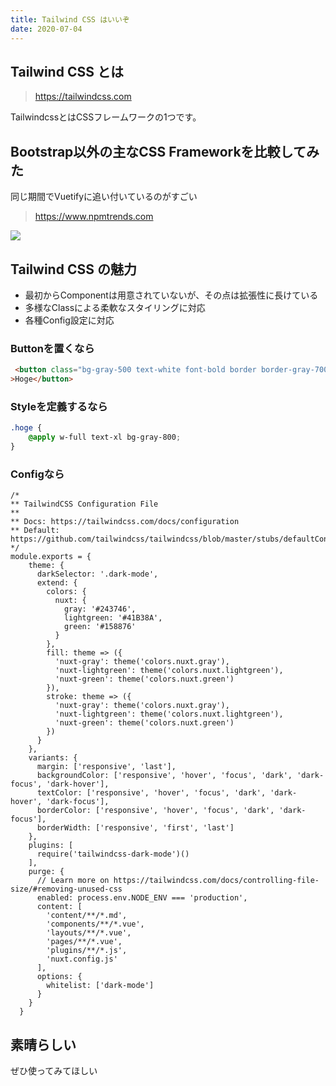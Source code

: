 ```yaml
---
title: Tailwind CSS はいいぞ
date: 2020-07-04
---
```


## Tailwind CSS とは
> https://tailwindcss.com

TailwindcssとはCSSフレームワークの1つです。

## Bootstrap以外の主なCSS Frameworkを比較してみた

同じ期間でVuetifyに追い付いているのがすごい

> https://www.npmtrends.com 

![](https://i.imgur.com/8mFg3oi.png)

## Tailwind CSS の魅力
- 最初からComponentは用意されていないが、その点は拡張性に長けている
- 多様なClassによる柔軟なスタイリングに対応
- 各種Config設定に対応

### Buttonを置くなら
```html
 <button class="bg-gray-500 text-white font-bold border border-gray-700 rounded"
>Hoge</button>
```

### Styleを定義するなら

```css
.hoge {
    @apply w-full text-xl bg-gray-800;
}
```

### Configなら
```js[tailwind.config.js]
/*
** TailwindCSS Configuration File
**
** Docs: https://tailwindcss.com/docs/configuration
** Default: https://github.com/tailwindcss/tailwindcss/blob/master/stubs/defaultConfig.stub.js
*/
module.exports = {
    theme: {
      darkSelector: '.dark-mode',
      extend: {
        colors: {
          nuxt: {
            gray: '#243746',
            lightgreen: '#41B38A',
            green: '#158876'
          }
        },
        fill: theme => ({
          'nuxt-gray': theme('colors.nuxt.gray'),
          'nuxt-lightgreen': theme('colors.nuxt.lightgreen'),
          'nuxt-green': theme('colors.nuxt.green')
        }),
        stroke: theme => ({
          'nuxt-gray': theme('colors.nuxt.gray'),
          'nuxt-lightgreen': theme('colors.nuxt.lightgreen'),
          'nuxt-green': theme('colors.nuxt.green')
        })
      }
    },
    variants: {
      margin: ['responsive', 'last'],
      backgroundColor: ['responsive', 'hover', 'focus', 'dark', 'dark-focus', 'dark-hover'],
      textColor: ['responsive', 'hover', 'focus', 'dark', 'dark-hover', 'dark-focus'],
      borderColor: ['responsive', 'hover', 'focus', 'dark', 'dark-focus'],
      borderWidth: ['responsive', 'first', 'last']
    },
    plugins: [
      require('tailwindcss-dark-mode')()
    ],
    purge: {
      // Learn more on https://tailwindcss.com/docs/controlling-file-size/#removing-unused-css
      enabled: process.env.NODE_ENV === 'production',
      content: [
        'content/**/*.md',
        'components/**/*.vue',
        'layouts/**/*.vue',
        'pages/**/*.vue',
        'plugins/**/*.js',
        'nuxt.config.js'
      ],
      options: {
        whitelist: ['dark-mode']
      }
    }
  }
```

## 素晴らしい
ぜひ使ってみてほしい
